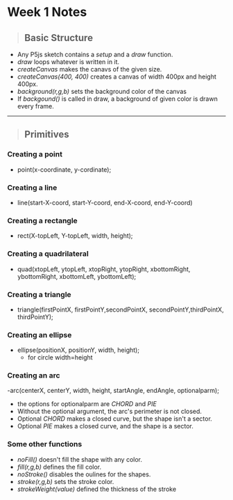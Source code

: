 # Week 1 Notes

>## Basic Structure
- Any P5js sketch contains a *setup* and a *draw* function.
- *draw* loops whatever is written in it.
- *createCanvas* makes the canavs of the given size.
- *createCanvas(400, 400)* creates a canvas of width 400px and height 400px.
- *background(r,g,b)* sets the background color of the canvas
- If *backgound()* is called in draw, a background of given color is drawn every frame.
----

>## Primitives

### Creating a point
- point(x-coordinate, y-cordinate);

### Creating a line
- line(start-X-coord, start-Y-coord, end-X-coord, end-Y-coord)

### Creating a rectangle
- rect(X-topLeft, Y-topLeft, width, height);

### Creating a quadrilateral
- quad(xtopLeft, ytopLeft, xtopRight, ytopRight, xbottomRight, ybottomRight, xbottomLeft, ybottomLeft);

### Creating a triangle
- triangle(firstPointX, firstPointY,secondPointX, secondPointY,thirdPointX, thirdPointY);

### Creating an ellipse
- ellipse(positionX, positionY, width, height);
  - for circle width=height

### Creating an arc

-arc(centerX, centerY, width, height, startAngle, endAngle,
optionalparm);
- the options for optionalparm are *CHORD* and *PIE*
- Without the optional argument, the arc's perimeter is not closed.
- Optional *CHORD* makes a closed curve, but the shape isn't a sector. 
- Optional *PIE* makes a closed curve, and the shape is a sector.

### Some other functions
- *noFill()* doesn't fill the shape with any color.
- *fill(r,g,b)* defines the fill color.
- *noStroke()* disables the oulines for the shapes.
- *stroke(r,g,b)* sets the stroke color.
- *strokeWeight(value)* defined the thickness of the stroke
